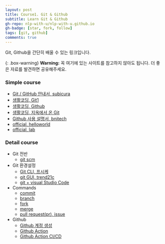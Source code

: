 ```yaml
---
layout: post
title: Course1. Git & Github
subtitle: Learn Git & Github
gh-repo: nlp-with-u/nlp-with-u.github.io
gh-badge: [star, fork, follow]
tags: [git, github]
comments: true
---
```


Git, Github을 간단히 배울 수 있는 링크입니다.  

{: .box-warning}
**Warning:** 꼭 여기에 있는 사이트를 참고하지 않아도 됩니다. 더 좋은 자료를 발견하면 공유해주세요.  

### Simple course

- [Git / GitHub 안내서, subicura](https://subicura.com/git/)
- [생활코딩, Git1](https://opentutorials.org/module/3733)
- [생활코딩, Github](https://opentutorials.org/module/155/2475)
- [생활코딩, 지옥에서 온 Git](https://www.opentutorials.org/course/2708)
- [Github 사용 설명서, bnitech](https://bnitech.tistory.com/9)
- [official, helloworld](https://guides.github.com/activities/hello-world/)
- [official, lab](https://lab.github.com/)

### Detail course

- Git 전반
  - [git scm](https://git-scm.com/book/ko/v2/%EC%8B%9C%EC%9E%91%ED%95%98%EA%B8%B0-%EB%B2%84%EC%A0%84-%EA%B4%80%EB%A6%AC%EB%9E%80%3F)
- Git 환경설정
  - [Git CLI, 프시케](https://medium.com/@psychet_learn/git-%EC%82%AC%EC%9A%A9%EB%B2%95-2%EC%9E%A5-git-cli-%EC%9D%B5%EC%88%99%ED%95%B4%EC%A7%80%EA%B8%B0-3bc6c25db65f)
  - [git GUI, trend21c](https://trend21c.tistory.com/1431)
  - [git + visual Studio Code](https://promobile.tistory.com/378)
- Commands
  - [commit](https://git-scm.com/book/ko/v2/Git%EC%9D%98-%EA%B8%B0%EC%B4%88-%EC%88%98%EC%A0%95%ED%95%98%EA%B3%A0-%EC%A0%80%EC%9E%A5%EC%86%8C%EC%97%90-%EC%A0%80%EC%9E%A5%ED%95%98%EA%B8%B0)
  - [branch](https://git-scm.com/book/ko/v2/Git-%EB%B8%8C%EB%9E%9C%EC%B9%98-%EB%B8%8C%EB%9E%9C%EC%B9%98%EB%9E%80-%EB%AC%B4%EC%97%87%EC%9D%B8%EA%B0%80)
  - [fork](https://velog.io/@imacoolgirlyo/Git-fork%EC%99%80-clone-%EC%9D%98-%EC%B0%A8%EC%9D%B4%EC%A0%90-5sjuhwfzgp)
  - [merge](https://git-scm.com/book/ko/v2/Git-%EB%B8%8C%EB%9E%9C%EC%B9%98-%EB%B8%8C%EB%9E%9C%EC%B9%98%EC%99%80-Merge-%EC%9D%98-%EA%B8%B0%EC%B4%88)
  - [pull request(pr), issue](https://ebbnflow.tistory.com/260)
- Github
  - [Github 계정 생성](https://git-scm.com/book/ko/v2/GitHub-%EA%B3%84%EC%A0%95-%EB%A7%8C%EB%93%A4%EA%B3%A0-%EC%84%A4%EC%A0%95%ED%95%98%EA%B8%B0)
  - [Github Action](https://elastic7327.medium.com/%EA%B9%83%ED%97%88%EB%B8%8C%EC%9D%98-%EC%95%A1%EC%85%98-%EA%B8%B0%EB%8A%A5-git-action-%EB%A5%BC-%EC%82%AC%EC%9A%A9%ED%95%B4%EB%B3%B4%EC%9E%90-ed634d622280)
  - [Github Action CI/CD](https://hwasurr.io/git-github/github-actions/)

